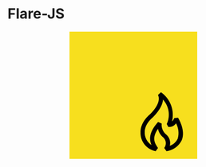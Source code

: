 # Flare-JS

<p align="center">
  <img src="https://github.com/kayyraa/Flare-JS/blob/main/resources/icon.png" alt="Flare-JS Icon">
</p>
